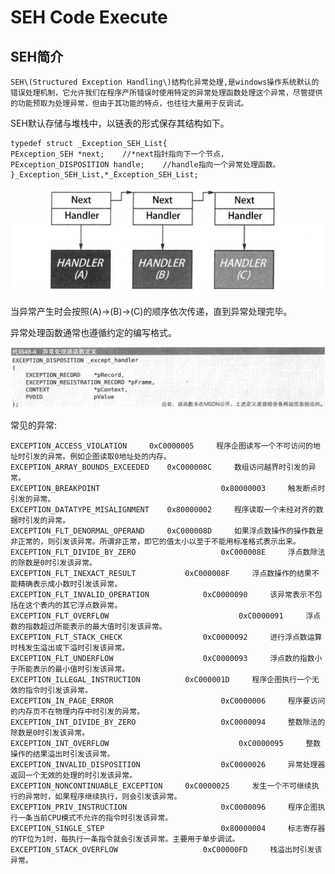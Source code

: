 # SEH Code Execute

## SEH简介

    SEH\(Structured Exception Handling\)结构化异常处理,是windows操作系统默认的错误处理机制，它允许我们在程序产所错误时使用特定的异常处理函数处理这个异常，尽管提供的功能预取为处理异常，但由于其功能的特点，也往往大量用于反调试。

SEH默认存储与堆栈中，以链表的形式保存其结构如下。

```text
typedef struct _Exception_SEH_List{	
PException_SEH *next;    //*next指针指向下一个节点，	
PException_DISPOSITION handle;    //handle指向一个异常处理函数。
}_Exception_SEH_List,*_Exception_SEH_List;
```

![](../.gitbook/assets/image%20%2890%29.png)

当异常产生时会按照\(A\)-&gt;\(B\)-&gt;\(C\)的顺序依次传递，直到异常处理完毕。

异常处理函数通常也遵循约定的编写格式。

![](../.gitbook/assets/image%20%2891%29.png)

常见的异常:

```text
EXCEPTION_ACCESS_VIOLATION     0xC0000005     程序企图读写一个不可访问的地址时引发的异常。例如企图读取0地址处的内存。
EXCEPTION_ARRAY_BOUNDS_EXCEEDED    0xC000008C     数组访问越界时引发的异常。
EXCEPTION_BREAKPOINT                           0x80000003     触发断点时引发的异常。
EXCEPTION_DATATYPE_MISALIGNMENT    0x80000002     程序读取一个未经对齐的数据时引发的异常。
EXCEPTION_FLT_DENORMAL_OPERAND     0xC000008D     如果浮点数操作的操作数是非正常的，则引发该异常。所谓非正常，即它的值太小以至于不能用标准格式表示出来。
EXCEPTION_FLT_DIVIDE_BY_ZERO                   0xC000008E     浮点数除法的除数是0时引发该异常。
EXCEPTION_FLT_INEXACT_RESULT           0xC000008F     浮点数操作的结果不能精确表示成小数时引发该异常。
EXCEPTION_FLT_INVALID_OPERATION            0xC0000090     该异常表示不包括在这个表内的其它浮点数异常。
EXCEPTION_FLT_OVERFLOW                             0xC0000091     浮点数的指数超过所能表示的最大值时引发该异常。
EXCEPTION_FLT_STACK_CHECK                  0xC0000092     进行浮点数运算时栈发生溢出或下溢时引发该异常。
EXCEPTION_FLT_UNDERFLOW                    0xC0000093     浮点数的指数小于所能表示的最小值时引发该异常。
EXCEPTION_ILLEGAL_INSTRUCTION          0xC000001D     程序企图执行一个无效的指令时引发该异常。
EXCEPTION_IN_PAGE_ERROR                        0xC0000006     程序要访问的内存页不在物理内存中时引发的异常。
EXCEPTION_INT_DIVIDE_BY_ZERO                   0xC0000094     整数除法的除数是0时引发该异常。
EXCEPTION_INT_OVERFLOW                             0xC0000095     整数操作的结果溢出时引发该异常。
EXCEPTION_INVALID_DISPOSITION                  0xC0000026     异常处理器返回一个无效的处理的时引发该异常。
EXCEPTION_NONCONTINUABLE_EXCEPTION     0xC0000025     发生一个不可继续执行的异常时，如果程序继续执行，则会引发该异常。
EXCEPTION_PRIV_INSTRUCTION                     0xC0000096     程序企图执行一条当前CPU模式不允许的指令时引发该异常。
EXCEPTION_SINGLE_STEP                          0x80000004     标志寄存器的TF位为1时，每执行一条指令就会引发该异常。主要用于单步调试。
EXCEPTION_STACK_OVERFLOW                   0xC00000FD     栈溢出时引发该异常。
```

